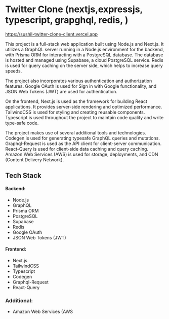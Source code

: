 # Twitter Clone (nextjs,expressjs, typescript, grapghql, redis, )

https://sushil-twitter-clone-client.vercel.app

This project is a full-stack web application built using Node.js and Next.js. It utilizes a GraphQL server running in a Node.js environment for the backend, with Prisma ORM for interacting with a PostgreSQL database. The database is hosted and managed using Supabase, a cloud PostgreSQL service. Redis is used for query caching on the server side, which helps to increase query speeds.

The project also incorporates various authentication and authorization features. Google OAuth is used for Sign in with Google functionality, and JSON Web Tokens (JWT) are used for authentication.

On the frontend, Next.js is used as the framework for building React applications. It provides server-side rendering and optimized performance. TailwindCSS is used for styling and creating reusable components. Typescript is used throughout the project to maintain code quality and write type-safe code.

The project makes use of several additional tools and technologies. Codegen is used for generating typesafe GraphQL queries and mutations. Graphql-Request is used as the API client for client-server communication. React-Query is used for client-side data caching and query caching. Amazon Web Services (AWS) is used for storage, deployments, and CDN (Content Delivery Network).


## Tech Stack
#### Backend:
  - Node.js
  - GraphQL
  - Prisma ORM
  - PostgreSQL
  - Supabase
  - Redis
  - Google OAuth
  - JSON Web Tokens (JWT)

#### Frontend:
  - Next.js
  - TailwindCSS
  - Typescript
  - Codegen
  - Graphql-Request
  - React-Query

### Additional:
  - Amazon Web Services (AWS
